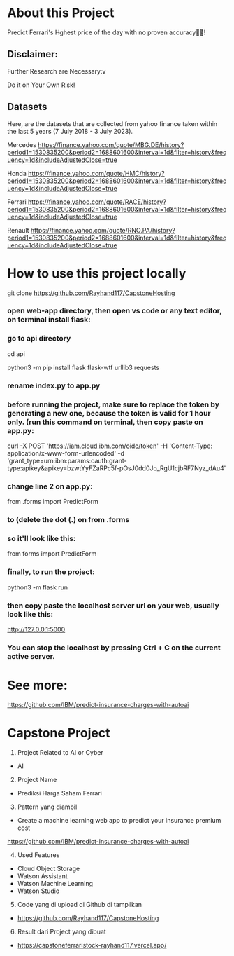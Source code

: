 <h1>About this Project</h1>

Predict Ferrari's Hghest price of the day with no proven accuracy🙂🥲!

## Disclaimer:

Further Research are Necessary:v

Do it on Your Own Risk!

<h2>Datasets</h2>
Here, are the datasets that are collected from yahoo finance taken within the last 5 years (7 July 2018 - 3 July 2023).

Mercedes
https://finance.yahoo.com/quote/MBG.DE/history?period1=1530835200&period2=1688601600&interval=1d&filter=history&frequency=1d&includeAdjustedClose=true

Honda
https://finance.yahoo.com/quote/HMC/history?period1=1530835200&period2=1688601600&interval=1d&filter=history&frequency=1d&includeAdjustedClose=true

Ferrari
https://finance.yahoo.com/quote/RACE/history?period1=1530835200&period2=1688601600&interval=1d&filter=history&frequency=1d&includeAdjustedClose=true

Renault
https://finance.yahoo.com/quote/RNO.PA/history?period1=1530835200&period2=1688601600&interval=1d&filter=history&frequency=1d&includeAdjustedClose=true


<h1>How to use this project locally</h1>

git clone https://github.com/Rayhand117/CapstoneHosting

### open web-app directory, then open vs code or any text editor, on terminal install flask:

### go to api directory

cd api

python3 -m pip install flask flask-wtf urllib3 requests

### rename index.py to app.py

### before running the project, make sure to replace the token by generating a new one, because the token is valid for 1 hour only. (run this command on terminal, then copy paste on app.py:

curl -X POST 'https://iam.cloud.ibm.com/oidc/token' -H 'Content-Type: application/x-www-form-urlencoded' -d 'grant_type=urn:ibm:params:oauth:grant-type:apikey&apikey=bzwtYyFZaRPc5f-pOsJ0dd0Jo_RgU1cjbRF7Nyz_dAu4'

### change line 2 on app.py:

from .forms import PredictForm

### to (delete the dot (.) on from .forms

### so it'll look like this:

from forms import PredictForm

### finally, to run the project:
python3 -m flask run

### then copy paste the localhost server url on your web, usually look like this:
http://127.0.0.1:5000

### You can stop the localhost by pressing Ctrl + C on the current active server.

# See more:

https://github.com/IBM/predict-insurance-charges-with-autoai


<h1>Capstone Project</h1>

1. Project Related to AI or Cyber
- AI

2. Project Name
- Prediksi Harga Saham Ferrari

3. Pattern yang diambil
- Create a machine learning web app to predict your insurance premium cost

https://github.com/IBM/predict-insurance-charges-with-autoai

4. Used Features
- Cloud Object Storage
- Watson Assistant
- Watson Machine Learning
- Watson Studio

5. Code yang di upload di Github di tampilkan
- https://github.com/Rayhand117/CapstoneHosting

6. Result dari Project yang dibuat
- https://capstoneferraristock-rayhand117.vercel.app/
